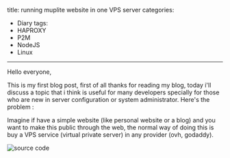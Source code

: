 title: running muplite website in one VPS server
categories:
- Diary
tags:
- HAPROXY
- P2M
- NodeJS
- Linux
---

Hello everyone,

This is my first blog post, first of all thanks for reading my blog, today i'll discuss a topic that i think is useful for many developers specially for those who are new in server configuration or system administrator. Here's the problem :

Imagine if have a simple website (like personal website or a blog) and you want to make this public through the web, the normal way of doing this is buy a VPS service (virtual private server) in any provider (ovh, godaddy).


![source code](http://news.vanderbilt.edu/files/computer-code.jpg)
